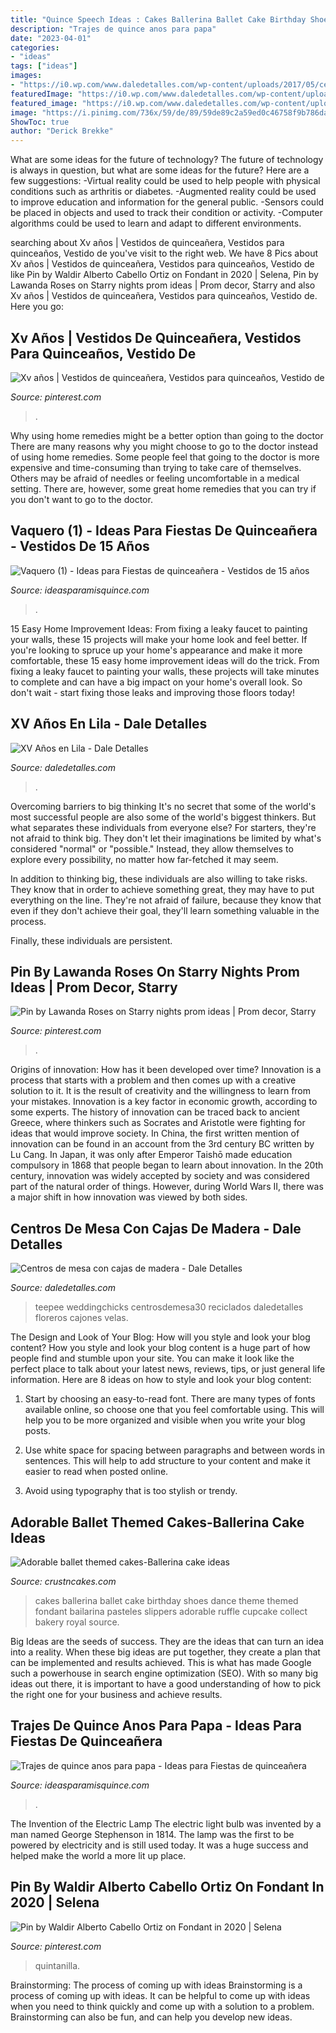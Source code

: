 ```yaml
---
title: "Quince Speech Ideas : Cakes Ballerina Ballet Cake Birthday Shoes Dance Theme Themed Fondant Bailarina Pasteles Slippers Adorable Ruffle Cupcake Collect Bakery Royal Source"
description: "Trajes de quince anos para papa"
date: "2023-04-01"
categories:
- "ideas"
tags: ["ideas"]
images:
- "https://i0.wp.com/www.daledetalles.com/wp-content/uploads/2017/05/centros-de-mesa-con-cajas-de-madera16.jpg"
featuredImage: "https://i0.wp.com/www.daledetalles.com/wp-content/uploads/2017/05/centros-de-mesa-con-cajas-de-madera16.jpg"
featured_image: "https://i0.wp.com/www.daledetalles.com/wp-content/uploads/2016/01/l10.jpg?resize=342%2C456"
image: "https://i.pinimg.com/736x/59/de/89/59de89c2a59ed0c46758f9b786da8285.jpg"
ShowToc: true
author: "Derick Brekke"
---
```



What are some ideas for the future of technology?
The future of technology is always in question, but what are some ideas for the future? Here are a few suggestions: 
-Virtual reality could be used to help people with physical conditions such as arthritis or diabetes. 
-Augmented reality could be used to improve education and information for the general public. 
-Sensors could be placed in objects and used to track their condition or activity. 
-Computer algorithms could be used to learn and adapt to different environments.

	

		
searching about Xv años | Vestidos de quinceañera, Vestidos para quinceaños, Vestido de you've visit to the right web. We have 8 Pics about Xv años | Vestidos de quinceañera, Vestidos para quinceaños, Vestido de like Pin by Waldir Alberto Cabello Ortiz on Fondant in 2020 | Selena, Pin by Lawanda Roses on Starry nights prom ideas | Prom decor, Starry and also Xv años | Vestidos de quinceañera, Vestidos para quinceaños, Vestido de. Here you go:
		
    
## Xv Años | Vestidos De Quinceañera, Vestidos Para Quinceaños, Vestido De

<img loading=lazy src="https://i.pinimg.com/736x/86/02/7c/86027cbbea17a293e2e6a2fcf9dde456.jpg" onerror="this.onerror=null;this.src='https://tse2.mm.bing.net/th?id=OIP.LvthLCuDJKf7oLOusRRIUAHaNN&amp;pid=15.1';" alt="Xv años | Vestidos de quinceañera, Vestidos para quinceaños, Vestido de">

_Source: pinterest.com_

>. 

	

Why using home remedies might be a better option than going to the doctor
There are many reasons why you might choose to go to the doctor instead of using home remedies. Some people feel that going to the doctor is more expensive and time-consuming than trying to take care of themselves. Others may be afraid of needles or feeling uncomfortable in a medical setting. There are, however, some great home remedies that you can try if you don't want to go to the doctor.

    
## Vaquero (1) - Ideas Para Fiestas De Quinceañera - Vestidos De 15 Años

<img loading=lazy src="https://ideasparamisquince.com/wp-content/uploads/2013/10/Vaquero-1.jpg" onerror="this.onerror=null;this.src='https://tse2.mm.bing.net/th?id=OIP.LWp0hLU-nyY_zmMYp45-vAAAAA&amp;pid=15.1';" alt="Vaquero (1) - Ideas para Fiestas de quinceañera - Vestidos de 15 años">

_Source: ideasparamisquince.com_

>. 

	

15 Easy Home Improvement Ideas: From fixing a leaky faucet to painting your walls, these 15 projects will make your home look and feel better.
If you're looking to spruce up your home's appearance and make it more comfortable, these 15 easy home improvement ideas will do the trick. From fixing a leaky faucet to painting your walls, these projects will take minutes to complete and can have a big impact on your home's overall look. So don't wait - start fixing those leaks and improving those floors today!

    
## XV Años En Lila - Dale Detalles

<img loading=lazy src="https://i0.wp.com/www.daledetalles.com/wp-content/uploads/2016/01/l10.jpg?resize=342%2C456" onerror="this.onerror=null;this.src='https://tse4.mm.bing.net/th?id=OIP.NGvnJHUP62RM1Y8s_nEJXAAAAA&amp;pid=15.1';" alt="XV Años en Lila - Dale Detalles">

_Source: daledetalles.com_

>. 

	

Overcoming barriers to big thinking
It's no secret that some of the world's most successful people are also some of the world's biggest thinkers. But what separates these individuals from everyone else?
For starters, they're not afraid to think big. They don't let their imaginations be limited by what's considered "normal" or "possible." Instead, they allow themselves to explore every possibility, no matter how far-fetched it may seem.

In addition to thinking big, these individuals are also willing to take risks. They know that in order to achieve something great, they may have to put everything on the line. They're not afraid of failure, because they know that even if they don't achieve their goal, they'll learn something valuable in the process.

 Finally, these individuals are persistent.

    
## Pin By Lawanda Roses On Starry Nights Prom Ideas | Prom Decor, Starry

<img loading=lazy src="https://i.pinimg.com/736x/bd/ee/1b/bdee1bb6222c585bba049d74a41538c6.jpg" onerror="this.onerror=null;this.src='https://tse3.mm.bing.net/th?id=OIP.S45yXj6pZKr7SAmlW2MGhQHaJ3&amp;pid=15.1';" alt="Pin by Lawanda Roses on Starry nights prom ideas | Prom decor, Starry">

_Source: pinterest.com_

>. 

	

Origins of innovation: How has it been developed over time?
Innovation is a process that starts with a problem and then comes up with a creative solution to it. It is the result of creativity and the willingness to learn from your mistakes. Innovation is a key factor in economic growth, according to some experts. The history of innovation can be traced back to ancient Greece, where thinkers such as Socrates and Aristotle were fighting for ideas that would improve society. In China, the first written mention of innovation can be found in an account from the 3rd century BC written by Lu Cang. In Japan, it was only after Emperor Taishō made education compulsory in 1868 that people began to learn about innovation. In the 20th century, innovation was widely accepted by society and was considered part of the natural order of things. However, during World Wars II, there was a major shift in how innovation was viewed by both sides.

    
## Centros De Mesa Con Cajas De Madera - Dale Detalles

<img loading=lazy src="https://i0.wp.com/www.daledetalles.com/wp-content/uploads/2017/05/centros-de-mesa-con-cajas-de-madera16.jpg" onerror="this.onerror=null;this.src='https://tse2.mm.bing.net/th?id=OIP.4-uNAZt4OxBMJfj6P8opSAHaLH&amp;pid=15.1';" alt="Centros de mesa con cajas de madera - Dale Detalles">

_Source: daledetalles.com_

>teepee weddingchicks centrosdemesa30 reciclados daledetalles floreros cajones velas. 

	

The Design and Look of Your Blog: How will you style and look your blog content?
How you style and look your blog content is a huge part of how people find and stumble upon your site. You can make it look like the perfect place to talk about your latest news, reviews, tips, or just general life information. Here are 8 ideas on how to style and look your blog content:
1. Start by choosing an easy-to-read font. There are many types of fonts available online, so choose one that you feel comfortable using. This will help you to be more organized and visible when you write your blog posts.

2. Use white space for spacing between paragraphs and between words in sentences. This will help to add structure to your content and make it easier to read when posted online.

3. Avoid using typography that is too stylish or trendy.

    
## Adorable Ballet Themed Cakes-Ballerina Cake Ideas

<img loading=lazy src="http://www.crustncakes.com/blog/wp-content/uploads/2017/03/d8aac3d0988f717e3bbe506e6ee5978a.jpg" onerror="this.onerror=null;this.src='https://tse4.mm.bing.net/th?id=OIP.qV-M5A8-w8GnEL4_YJJN5ADLEy&amp;pid=15.1';" alt="Adorable ballet themed cakes-Ballerina cake ideas">

_Source: crustncakes.com_

>cakes ballerina ballet cake birthday shoes dance theme themed fondant bailarina pasteles slippers adorable ruffle cupcake collect bakery royal source. 

	

Big Ideas are the seeds of success. They are the ideas that can turn an idea into a reality. When these big ideas are put together, they create a plan that can be implemented and results achieved. This is what has made Google such a powerhouse in search engine optimization (SEO). With so many big ideas out there, it is important to have a good understanding of how to pick the right one for your business and achieve results.

    
## Trajes De Quince Anos Para Papa - Ideas Para Fiestas De Quinceañera

<img loading=lazy src="https://ideasparamisquince.com/wp-content/uploads/2019/06/Trajes-de-quince-anos-para-papa.jpg" onerror="this.onerror=null;this.src='https://tse2.mm.bing.net/th?id=OIP.EIgCDqISiLKQwyM-U4wg2gAAAA&amp;pid=15.1';" alt="Trajes de quince anos para papa - Ideas para Fiestas de quinceañera">

_Source: ideasparamisquince.com_

>. 

	

The Invention of the Electric Lamp
The electric light bulb was invented by a man named George Stephenson in 1814. The lamp was the first to be powered by electricity and is still used today. It was a huge success and helped make the world a more lit up place.

    
## Pin By Waldir Alberto Cabello Ortiz On Fondant In 2020 | Selena

<img loading=lazy src="https://i.pinimg.com/736x/59/de/89/59de89c2a59ed0c46758f9b786da8285.jpg" onerror="this.onerror=null;this.src='https://tse2.mm.bing.net/th?id=OIP.UtwA0FehmRxgAiXZ32bD2AHaNz&amp;pid=15.1';" alt="Pin by Waldir Alberto Cabello Ortiz on Fondant in 2020 | Selena">

_Source: pinterest.com_

>quintanilla. 

	

Brainstorming: The process of coming up with ideas
Brainstorming is a process of coming up with ideas. It can be helpful to come up with ideas when you need to think quickly and come up with a solution to a problem. Brainstorming can also be fun, and can help you develop new ideas.

